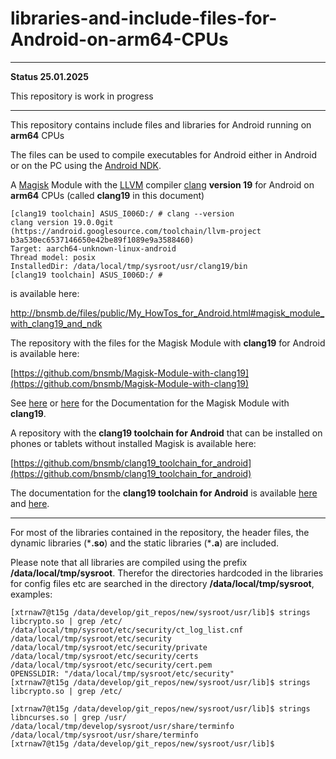 # libraries-and-include-files-for-Android-on-arm64-CPUs

----
**Status 25.01.2025**

This repository is work in progress 

----

This repository contains include files and libraries for Android running on **arm64** CPUs

The files can be used to compile executables for Android either in Android or on the PC using the [Android NDK](https://developer.android.com/ndks).

A [Magisk](https://topjohnwu.github.io/Magisk/) Module with the [LLVM](https://llvm.org/)  compiler [clang](https://clang.llvm.org/) **version 19** for Android on **arm64** CPUs (called **clang19** in this document)


```
[clang19 toolchain] ASUS_I006D:/ # clang --version
clang version 19.0.0git (https://android.googlesource.com/toolchain/llvm-project b3a530ec6537146650e42be89f1089e9a3588460)
Target: aarch64-unknown-linux-android
Thread model: posix
InstalledDir: /data/local/tmp/sysroot/usr/clang19/bin
[clang19 toolchain] ASUS_I006D:/ # 
```

is available here:

[http://bnsmb.de/files/public/My_HowTos_for_Android.html#magisk_module_with_clang19_and_ndk
](http://bnsmb.de/files/public/My_HowTos_for_Android.html#magisk_module_with_clang19_and_ndk)


The repository with the files for the Magisk Module with **clang19** for Android is available here:

[https://github.com/bnsmb/Magisk-Module-with-clang19](https://github.com/bnsmb/Magisk-Module-with-clang19)

See [here](http://bnsmb.de/files/public/My_HowTos_for_Android.html#Documentation_for_the_Magisk_Module_with_clang19_and_the_NDK_r27b) or [here](https://xdaforums.com/t/magisk-module-with-clang19-and-the-ndk-r27b.4700994/) for the Documentation for the Magisk Module with **clang19**.


A repository with the **clang19 toolchain for Android** that can be installed on phones or tablets without installed Magisk is available here:

[https://github.com/bnsmb/clang19_toolchain_for_android](https://github.com/bnsmb/clang19_toolchain_for_android)


The documentation for the **clang19 toolchain for Android** is available [here](http://bnsmb.de/files/public/My_HowTos_for_Android.html#How_to_install_a_Toolchain_for_clang_on_phones_without_root_access) and [here](https://xdaforums.com/t/guide-how-to-install-a-toolchain-for-clang-on-phones-without-root-access.4710235/).

---

For most of the libraries contained in the repository, the header files, the dynamic libraries (\***.so**) and the static libraries (\***.a**) are included.

Please note that all libraries are compiled using the prefix **/data/local/tmp/sysroot**. Therefor the directories hardcoded in the libraries for config files etc are searched in the directory **/data/local/tmp/sysroot**, examples:

```
[xtrnaw7@t15g /data/develop/git_repos/new/sysroot/usr/lib]$ strings libcrypto.so | grep /etc/
/data/local/tmp/sysroot/etc/security/ct_log_list.cnf
/data/local/tmp/sysroot/etc/security
/data/local/tmp/sysroot/etc/security/private
/data/local/tmp/sysroot/etc/security/certs
/data/local/tmp/sysroot/etc/security/cert.pem
OPENSSLDIR: "/data/local/tmp/sysroot/etc/security"
[xtrnaw7@t15g /data/develop/git_repos/new/sysroot/usr/lib]$ strings libcrypto.so | grep /etc/
```
```
[xtrnaw7@t15g /data/develop/git_repos/new/sysroot/usr/lib]$ strings libncurses.so | grep /usr/
/data/local/tmp/develop/sysroot/usr/share/terminfo
/data/local/tmp/sysroot/usr/share/terminfo
[xtrnaw7@t15g /data/develop/git_repos/new/sysroot/usr/lib]$ 
```


